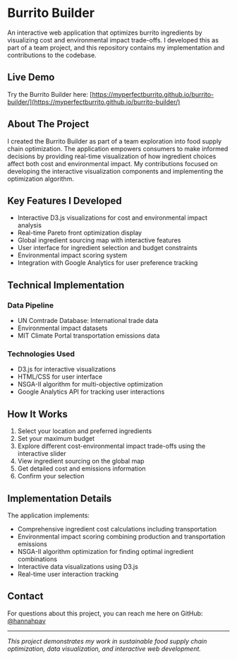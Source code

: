 # Burrito Builder

An interactive web application that optimizes burrito ingredients by visualizing cost and environmental impact trade-offs. I developed this as part of a team project, and this repository contains my implementation and contributions to the codebase.

## Live Demo

Try the Burrito Builder here: [https://myperfectburrito.github.io/burrito-builder/](https://myperfectburrito.github.io/burrito-builder/)

## About The Project

I created the Burrito Builder as part of a team exploration into food supply chain optimization. The application empowers consumers to make informed decisions by providing real-time visualization of how ingredient choices affect both cost and environmental impact. My contributions focused on developing the interactive visualization components and implementing the optimization algorithm.

## Key Features I Developed

- Interactive D3.js visualizations for cost and environmental impact analysis
- Real-time Pareto front optimization display
- Global ingredient sourcing map with interactive features
- User interface for ingredient selection and budget constraints
- Environmental impact scoring system
- Integration with Google Analytics for user preference tracking

## Technical Implementation

### Data Pipeline
- UN Comtrade Database: International trade data
- Environmental impact datasets
- MIT Climate Portal transportation emissions data

### Technologies Used
- D3.js for interactive visualizations
- HTML/CSS for user interface
- NSGA-II algorithm for multi-objective optimization
- Google Analytics API for tracking user interactions

## How It Works

1. Select your location and preferred ingredients
2. Set your maximum budget
3. Explore different cost-environmental impact trade-offs using the interactive slider
4. View ingredient sourcing on the global map
5. Get detailed cost and emissions information
6. Confirm your selection

## Implementation Details

The application implements:
- Comprehensive ingredient cost calculations including transportation
- Environmental impact scoring combining production and transportation emissions
- NSGA-II algorithm optimization for finding optimal ingredient combinations
- Interactive data visualizations using D3.js
- Real-time user interaction tracking

## Contact

For questions about this project, you can reach me here on GitHub: [@hannahpav](https://github.com/hannahpav)

---

*This project demonstrates my work in sustainable food supply chain optimization, data visualization, and interactive web development.*
